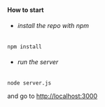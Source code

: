 #### How to start
  

 - ###### install the repo with npm

 ```npm install```
 
 - ###### run the server

 ``` node server.js ```
 
 and go to  [http://localhost:3000](http://localhost:3000)